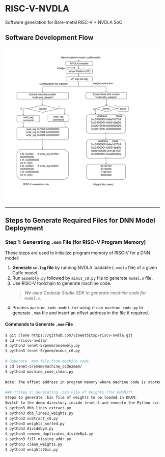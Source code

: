# RISC-V-NVDLA
Software generation for Bare-metal RISC-V + NVDLA SoC  
## Software Development Flow
![Software Development Flow](docs/images/SW_flow.jpg)


---

## Steps to Generate Required Files for DNN Model Deployment

### **Step 1: Generating `.mem` File (for RISC‑V Program Memory)**

These steps are used to initialize program memory of RISC‑V for a DNN model:

1. **Generate `sc.log` file** by running NVDLA loadable (`.nvdla` file) of a given Caffe model.
2. Run `assembly.py` followed by `minus_c0.py` file to generate `model.s` file.
3. Use RISC‑V toolchain to generate machine code.  
   > *We used Codasip Studio SDK to generate machine code for `model.s`.*
4. Process `machine_code_model.txt` using `clean_machine_code.py` to generate `.mem` file and insert an offset address in the file if required.

#### **Commands to Generate `.mem` File**
```bash
$ git clone https://github.com/vineetbitsp/riscv-nvdla.git
$ cd ~/riscv-nvdla/
$ python3 lenet-5/pmem/assembly.py
$ python3 lenet-5/pmem/minus_c0.py

# Generate .mem file from machine code
$ cd lenet-5/pmem/machine_code2mem/
$ python3 machine_code_clean.py

Note: The offset address in program memory where machine code is stored must be inserted in the .mem file.

### **Step 2: Generating .bin File of Weights (for DRAM)**
Steps to generate .bin file of weights to be loaded in DRAM:
Switch to the dmem directory inside lenet-5 and execute the Python scripts in the following sequence to generate a .bin file:
$ python3 dbb_lines_extract.py
$ python3 dbb_lines2_weights.py 
$ python3 subtract_c0.py 
$ python3 weights_sorted.py
$ python3 divideby4.py
$ python3 remove_duplicates_divideBy4.py
$ python3 fill_missing_addr.py
$ python3 clean_weights.py 
$ python3 weights2bin.py
